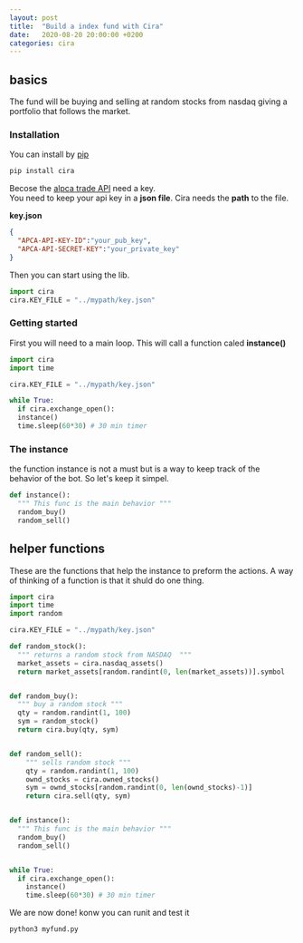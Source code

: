 ```yaml
---
layout: post
title:  "Build a index fund with Cira"
date:   2020-08-20 20:00:00 +0200
categories: cira
---
```


## basics 
The fund will be buying and selling at random stocks from nasdaq giving a portfolio that follows the market. 

### Installation
You can install by [pip](https://pypi.org/project/cira/)
```bash
pip install cira
```

Becose the [alpca trade API](https://alpaca.markets/) need a key. <br> 
You need to keep your api key in a **json file**. Cira needs the **path** to the file.

**key.json**
```json 
{
  "APCA-API-KEY-ID":"your_pub_key",
  "APCA-API-SECRET-KEY":"your_private_key"
}
```
Then you can start using the lib.
```python 
import cira
cira.KEY_FILE = "../mypath/key.json"
```

### Getting started

First you will need to a main loop. 
This will call a function caled **instance()**
```python
import cira
import time 

cira.KEY_FILE = "../mypath/key.json"

while True: 
  if cira.exchange_open():
  instance()
  time.sleep(60*30) # 30 min timer 
```

### The instance 
the function instance is not a must but is a way to keep track of the behavior of the bot.
So let's keep it simpel.

```python
def instance():
  """ This func is the main behavior """
  random_buy()
  random_sell()

```

## helper functions  
These are the functions that help the instance to preform the actions.
A way of thinking of a function is that it shuld do one thing.


```python
import cira
import time
import random

cira.KEY_FILE = "../mypath/key.json"

def random_stock():
  """ returns a random stock from NASDAQ  """
  market_assets = cira.nasdaq_assets()
  return market_assets[random.randint(0, len(market_assets))].symbol


def random_buy():
  """ buy a random stock """
  qty = random.randint(1, 100)
  sym = random_stock()
  return cira.buy(qty, sym)


def random_sell():
    """ sells random stock """
    qty = random.randint(1, 100)
    ownd_stocks = cira.owned_stocks()
    sym = ownd_stocks[random.randint(0, len(ownd_stocks)-1)]
    return cira.sell(qty, sym)


def instance():
  """ This func is the main behavior """
  random_buy()
  random_sell()


while True: 
  if cira.exchange_open():
    instance()
    time.sleep(60*30) # 30 min timer

```

We are now done!
konw you can runit and test it 

```bash
python3 myfund.py
```